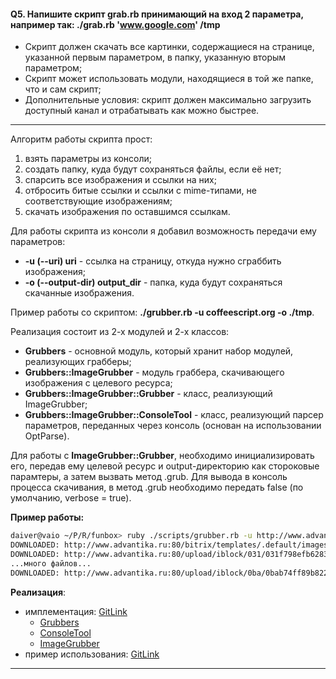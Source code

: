 #### Q5. Напишите скрипт grab.rb принимающий на вход 2 параметра, например так: ./grab.rb 'www.google.com' /tmp

- Скрипт должен скачать все картинки, содержащиеся на странице, указанной первым параметром, в папку, указанную вторым параметром;
- Скрипт может использовать модули, находящиеся в той же папке, что и сам скрипт;
- Дополнительные условия: скрипт должен максимально загрузить доступный канал и отрабатывать как можно быстрее. 

---

Алгоритм работы скрипта прост:

1. взять параметры из консоли;
2. создать папку, куда будут сохраняться файлы, если её нет;
3. спарсить все изображения и ссылки на них;
4. отбросить битые ссылки и ссылки с mime-типами, не соответствующие изображениям;
5. скачать изображения по оставшимся ссылкам.

Для работы скрипта из консоли я добавил возможность передачи ему параметров:

- **-u (--uri) uri** - ссылка на страницу, откуда нужно сграббить изображения;
- **-o (--output-dir) output_dir** - папка, куда будут сохраняться скачанные изображения.

Пример работы со скриптом: **./grubber.rb -u coffeescript.org -o ./tmp**.

Реализация состоит из 2-х модулей и 2-х классов:

- **Grubbers** - основной модуль, который хранит набор модулей, реализующих грабберы;
- **Grubbers::ImageGrubber** - модуль граббера, скачивающего изображения с целевого ресурса;
- **Grubbers::ImageGrubber::Grubber** - класс, реализующий ImageGrubber;
- **Grubbers::ImageGrubber::ConsoleTool** - класс, реализующий парсер параметров, переданных через консоль (основан на использовании OptParse).

Для работы с **ImageGrubber::Grubber**, необходимо инициализировать его, передав ему целевой ресурс и output-директорию как стороковые парамтеры, а затем вызвать метод .grub.
Для вывода в консоль процесса скачивания, в метод .grub необходимо передать false (по умолчанию, verbose = true).

**Пример работы:**

```bash
daiver@vaio ~/P/R/funbox> ruby ./scripts/grubber.rb -u http://www.advantika.ru/ -o ./tmp
DOWNLOADED: http://www.advantika.ru:80/bitrix/templates/.default/images/logo.png
DOWNLOADED: http://www.advantika.ru:80/upload/iblock/031/031f798efb6283b521734a16ce83fd9c.png
...много файлов...
DOWNLOADED: http://www.advantika.ru:80/upload/iblock/0ba/0bab74ff89b8224fe9462d691f1c1a35.png
```

**Реализация**:
 
- имплементация: [GitLink](https://github.com/tasksfromfb/tffb/tree/master/lib)
    - [Grubbers](https://github.com/tasksfromfb/tffb/blob/master/lib/grubbers.rb)
    - [ConsoleTool](https://github.com/tasksfromfb/tffb/blob/master/lib/grubbers/image_grubber/console_tool.rb)
    - [ImageGrubber](https://github.com/tasksfromfb/tffb/blob/master/lib/grubbers/image_grubber/grubber.rb)
- пример использования: [GitLink](https://github.com/tasksfromfb/tffb/blob/master/scripts/grubber.rb)

---
